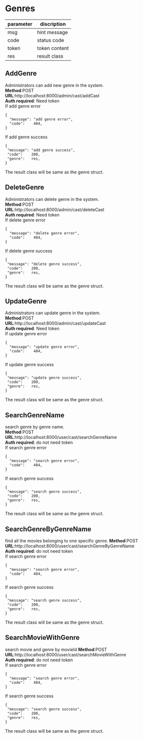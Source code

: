 
# Genres

parameter  | discription
 ---- | ----- 
 msg  | hint message 
 code  | status code 
 token | token content
 res | result class
 
## AddGenre
Administrators can add new genre in the system.  
**Method**:POST  
**URL**:http://localhost:8000/admin/cast/addCast  
**Auth required**: Need token  
If add genre error   
```
{
  "message": "add genre error",
  "code":    404,
}
```  
If add genre success
```
{
 "message": "add genre success",
 "code":    200,
 "genre":   res,
}
```    
The result class will be same as the genre struct.

## DeleteGenre
Administrators can delete genre in the system.  
**Method**:POST  
**URL**:http://localhost:8000/admin/cast/deleteCast  
**Auth required**: Need token  
If delete genre error   
```
{
  "message": "delete genre error",
  "code":    404,
}
```  
If delete genre success
```
{
 "message": "delete genre success",
 "code":    200,
 "genre":   res,
}
```   
The result class will be same as the genre struct.

## UpdateGenre
Administrators can update genre in the system.  
**Method**:POST   
**URL**:http://localhost:8000/admin/cast/updateCast  
**Auth required**: Need token   
If update genre error   
```
{
  "message": "update genre error",
  "code":    404,
}
```  
If update genre success
```
{
 "message": "update genre success",
 "code":    200,
 "genre":   res,
}
```   
The result class will be same as the genre struct.

## SearchGenreName
search genre by genre name.  
**Method**:POST   
**URL**:http://localhost:8000/user/cast/searchGenreName  
**Auth required**: do not need token   
If search genre error   
```
{
  "message": "search genre error",
  "code":    404,
}
```  
If search genre success
```
{
 "message": "search genre success",
 "code":    200,
 "genre":   res,
}
``` 
The result class will be same as the genre struct.

## SearchGenreByGenreName
find all the movies belonging to one specific genre.
**Method**:POST   
**URL**:http://localhost:8000/user/cast/searchGenreByGenreName  
**Auth required**: do not need token   
If search genre error   
```
{
  "message": "search genre error",
  "code":    404,
}
```  
If search genre success
```
{
 "message": "search genre success",
 "code":    200,
 "genre":   res,
}
``` 
The result class will be same as the genre struct.

## SearchMovieWithGenre
search movie and genre by movieId
**Method**:POST   
**URL**:http://localhost:8000/user/cast/searchMovieWithGenre  
**Auth required**: do not need token   
If search genre error   
```
{
  "message": "search genre error",
  "code":    404,
}
```  
If search genre success
```
{
 "message": "search genre success",
 "code":    200,
 "genre":   res,
}
``` 
The result class will be same as the genre struct.


